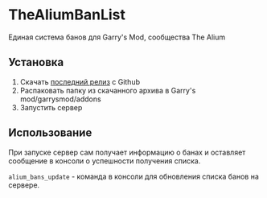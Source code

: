 # TheAliumBanList
Единая система банов для Garry's Mod, сообщества The Alium

## Установка
1. Скачать [последний релиз](https://github.com/Pika-Software/TheAliumBanList/releases) с Github
2. Распаковать папку из скачанного архива в Garry's mod/garrysmod/addons
3. Запустить сервер

## Использование
При запуске сервер сам получает информацию о банах и оставляет сообщение в консоли о успешности получения списка.

`alium_bans_update` - команда в консоли для обновления списка банов на сервере.

